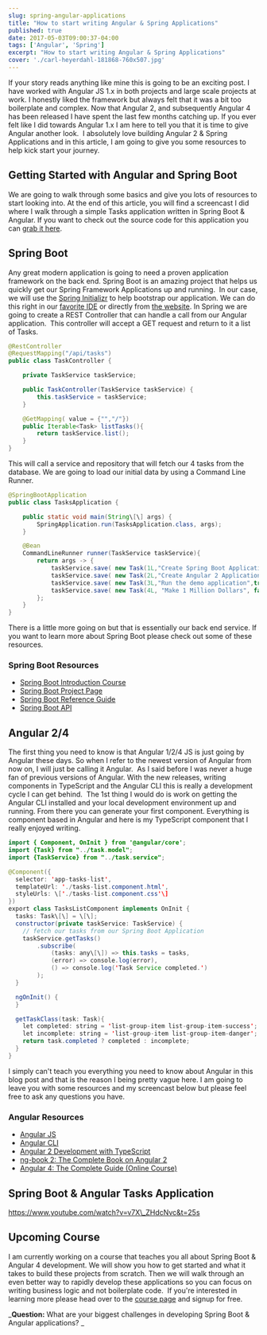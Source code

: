 ```yaml
---
slug: spring-angular-applications
title: "How to start writing Angular & Spring Applications"
published: true
date: 2017-05-03T09:00:37-04:00
tags: ['Angular', 'Spring']
excerpt: "How to start writing Angular & Spring Applications"
cover: './carl-heyerdahl-181868-760x507.jpg'
---
```


If your story reads anything like mine this is going to be an exciting post. I have worked with Angular JS 1.x in both projects and large scale projects at work. I honestly liked the framework but always felt that it was a bit too boilerplate and complex. Now that Angular 2, and subsequently Angular 4 has been released I have spent the last few months catching up. If you ever felt like I did towards Angular 1.x I am here to tell you that it is time to give Angular another look.  I absolutely love building Angular 2 & Spring Applications and in this article, I am going to give you some resources to help kick start your journey. 

## Getting Started with Angular and Spring Boot

We are going to walk through some basics and give you lots of resources to start looking into. At the end of this article, you will find a screencast I did where I walk through a simple Tasks application written in Spring Boot & Angular. If you want to check out the source code for this application you can [grab it here](https://github.com/cfaddict/spring-angular2-tasks). 

## Spring Boot

Any great modern application is going to need a proven application framework on the back end. Spring Boot is an amazing project that helps us quickly get our Spring Framework Applications up and running.  In our case, we will use the [Spring Initializr](http://start.spring.io/) to help bootstrap our application. We can do this right in our [favorite IDE](https://www.jetbrains.com/idea/) or directly from [the website](http://start.spring.io/). In Spring we are going to create a REST Controller that can handle a call from our Angular application.  This controller will accept a GET request and return to it a list of Tasks. 

```java
@RestController
@RequestMapping("/api/tasks")
public class TaskController {

    private TaskService taskService;

    public TaskController(TaskService taskService) {
        this.taskService = taskService;
    }

    @GetMapping( value = {"","/"})
    public Iterable<Task> listTasks(){
        return taskService.list();
    }
}
```

This will call a service and repository that will fetch our 4 tasks from the database. We are going to load our initial data by using a Command Line Runner. 

```java
@SpringBootApplication
public class TasksApplication {

	public static void main(String\[\] args) {
		SpringApplication.run(TasksApplication.class, args);
	}

	@Bean
	CommandLineRunner runner(TaskService taskService){
		return args -> {
			taskService.save( new Task(1L,"Create Spring Boot Application",true));
			taskService.save( new Task(2L,"Create Angular 2 Application",true));
			taskService.save( new Task(3L,"Run the demo application",true));
			taskService.save( new Task(4L, "Make 1 Million Dollars", false));
		};
	}
}
```

There is a little more going on but that is essentially our back end service. If you want to learn more about Spring Boot please check out some of these resources. 

### Spring Boot Resources

*   [Spring Boot Introduction Course](http://courses.danvega.dev/p/spring-boot-intro)
*   [Spring Boot Project Page](https://projects.spring.io/spring-boot/)
*   [Spring Boot Reference Guide](http://docs.spring.io/spring-boot/docs/current/reference/htmlsingle/)
*   [Spring Boot API](http://docs.spring.io/spring-boot/docs/current/api/)

## Angular 2/4

The first thing you need to know is that Angular 1/2/4 JS is just going by Angular these days. So when I refer to the newest version of Angular from now on, I will just be calling it Angular.  As I said before I was never a huge fan of previous versions of Angular. With the new releases, writing components in TypeScript and the Angular CLI this is really a development cycle I can get behind.  The 1st thing I would do is work on getting the Angular CLI installed and your local development environment up and running. From there you can generate your first component. Everything is component based in Angular and here is my TypeScript component that I really enjoyed writing. 

```java
import { Component, OnInit } from '@angular/core';
import {Task} from "../task.model";
import {TaskService} from "../task.service";

@Component({
  selector: 'app-tasks-list',
  templateUrl: './tasks-list.component.html',
  styleUrls: \['./tasks-list.component.css'\]
})
export class TasksListComponent implements OnInit {
  tasks: Task\[\] = \[\];
  constructor(private taskService: TaskService) {
    // fetch our tasks from our Spring Boot Application
    taskService.getTasks()
        .subscribe(
            (tasks: any\[\]) => this.tasks = tasks,
            (error) => console.log(error),
            () => console.log('Task Service completed.')
        );
  }

  ngOnInit() {
  }

  getTaskClass(task: Task){
    let completed: string = 'list-group-item list-group-item-success';
    let incomplete: string = 'list-group-item list-group-item-danger';
    return task.completed ? completed : incomplete;
  }
}
```

I simply can't teach you everything you need to know about Angular in this blog post and that is the reason I being pretty vague here. I am going to leave you with some resources and my screencast below but please feel free to ask any questions you have. 

### Angular Resources

*   [Angular JS](https://angularjs.org/)
*   [Angular CLI](https://cli.angular.io/)
*   [Angular 2 Development with TypeScript](http://amzn.to/2qrYPPd)
*   [ng-book 2: The Complete Book on Angular 2](http://amzn.to/2qElhRq)
*   [Angular 4: The Complete Guide (Online Course)](https://www.udemy.com/the-complete-guide-to-angular-2/)

## Spring Boot & Angular Tasks Application

https://www.youtube.com/watch?v=v7X\_ZHdcNvc&t=25s

## Upcoming Course

I am currently working on a course that teaches you all about Spring Boot & Angular 4 development. We will show you how to get started and what it takes to build these projects from scratch. Then we will walk through an even better way to rapidly develop these applications so you can focus on writing business logic and not boilerplate code.  If you're interested in learning more please head over to the [course page](https://danvega.dev/jhipster) and signup for free.  

_**Question:** What are your biggest challenges in developing Spring Boot & Angular applications? _
